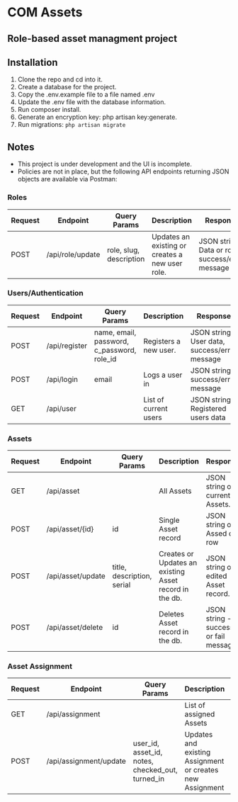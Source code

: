 # COM Assets

## Role-based asset managment project



## Installation

1. Clone the repo and cd into it.
2. Create a database for the project.
3. Copy the .env.example file to a file named .env
4. Update the .env file with the database information.
5. Run composer install.
6. Generate an encryption key: php artisan key:generate.
7. Run migrations: ```php artisan migrate```

## Notes

* This project is under development and the UI is incomplete. 
* Policies are not in place, but the following API endpoints returning JSON objects are available via Postman:


### Roles
| Request | Endpoint |	Query Params | Description | Response |
| --- | --- | --- | --- | --- |
| POST | /api/role/update | role, slug, description | Updates an existing or creates a new user role. | JSON string: Data or role, success/error message |


### Users/Authentication
| Request | Endpoint |	Query Params | Description | Response |
| --- | --- | --- | --- | --- |
| POST | /api/register | name, email, password, c_password, role_id | Registers a new user. | JSON string: User data, success/error message |
| POST | /api/login | email | Logs a user in | JSON string: success/error message |
| GET | /api/user | | List of current users | JSON string: Registered users data |

### Assets
| Request | Endpoint |	Query Params | Description | Response |
| --- | --- | --- | --- | --- |
| GET | /api/asset |  | All Assets | JSON string of current Assets. |
| POST | /api/asset/{id} | id | Single Asset record | JSON string of Assed db row |
| POST | /api/asset/update | title, description, serial | Creates or Updates an existing Asset record in the db. | JSON string of edited Asset record. |
| POST | /api/asset/delete | id | Deletes Asset record in the db. | JSON string - success or fail message |


### Asset Assignment
| Request | Endpoint |	Query Params | Description | Response |
| --- | --- | --- | --- | --- |
| GET | /api/assignment |  | List of assigned Assets | JSON string of current assignments. |
| POST | /api/assignment/update | user_id, asset_id, notes, checked_out, turned_in | Updates and existing Assignment or creates new Assignment | JSON string with information about Assignment |






